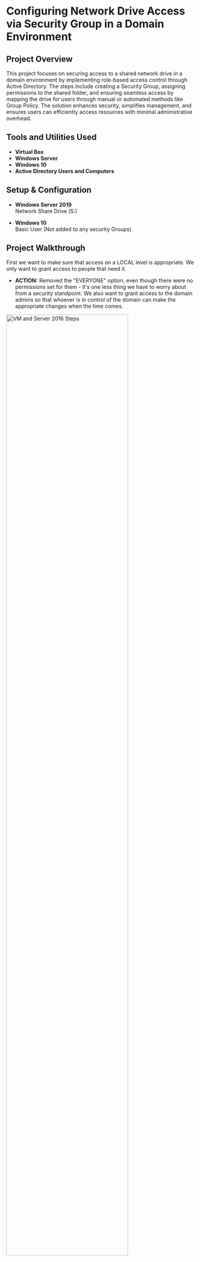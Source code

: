 <h1>Configuring Network Drive Access via Security Group in a Domain Environment</h1>

<!-- ### [YouTube Demonstration](https://youtu.be/7eJexJVCqJo) -->

<h2>Project Overview</h2>
This project focuses on securing access to a shared network drive in a domain environment by implementing role-based access control through Active Directory. The steps include creating a Security Group, assigning permissions to the shared folder, and ensuring seamless access by mapping the drive for users through manual or automated methods like Group Policy. The solution enhances security, simplifies management, and ensures users can efficiently access resources with minimal administrative overhead.
<br />


<h2>Tools and Utilities Used</h2>

- <b>Virtual Box</b>
- <b>Windows Server</b>
- <b>Windows 10</b>
- <b>Active Directory Users and Computers</b>

<h2>Setup & Configuration</h2>

- <b>Windows Server 2019</b></br>
  Network Share Drive (S:)</br>
  
  
- <b>Windows 10</b></br>
  Basic User (Not added to any security Groups)</br>

<h2>Project Walkthrough</h2>

First we want to make sure that access on a LOCAL level is appropriate. We only want to grant access to people that need it.
- <b>ACTION:</b> Removed the "EVERYONE" option, even though there were no permissions set for them - it's one less thing we have to worry about from a security standpoint. We also want to grant access to the domain admins so that whoever is in control of the domain can make the appropriate changes when the time comes. <br/>
<img src="https://i.imgur.com/gbGcoYf.png" height="80%" width="80%" alt="VM and Server 2016 Steps"/>
<img src="https://i.imgur.com/U8k87jc.png" height="80%" width="80%" alt="Disk Sanitization Steps"/>
<img src="https://i.imgur.com/jcfscmm.png" height="80%" width="80%" alt="Disk Sanitization Steps"/>
<br />
<br />
We're setting up the share drive for the Finance Department, so we have to make sure we have a Group set to grant access to. As we can see - there isn't a Finance Group already set in permissions. Lets create one.
We have to make sure we have a Finance OU in our Active Directory. Once we create the OU we can add Users to it in a few ways. Here is 1 way. <br/>
<img src="https://i.imgur.com/6IFkpeZ.png" height="80%" width="80%" alt="Disk Sanitization Steps"/>
<img src="https://i.imgur.com/FLzJSE1.png" height="80%" width="80%" alt="Disk Sanitization Steps"/>
- <b>ACTION:</b>We'll create the Finance Group in Active Directory and add a user to the group.</br>
<img src="https://i.imgur.com/slOvB0z.png" height="80%" width="80%" alt="Disk Sanitization Steps"/>
<img src="https://i.imgur.com/yGrwxRL.png" height="80%" width="80%" alt="Disk Sanitization Steps"/>
<br />
<br />
- <b>ACTION:</b> Added the entire Finance Group we just created to the Permissions of the Network Drive making sure they have Modify access as well. <br/>
<img src="https://i.imgur.com/5pVNZAO.png" height="80%" width="80%" alt="Disk Sanitization Steps"/>
<img src="https://i.imgur.com/3LzJlyD.png" height="80%" width="80%" alt="Disk Sanitization Steps"/>
We'll add one more user to the group by Finding them in the Domain and modifying "Member Of" to add them to the Finance Group.
- <b>ACTION:</b> Found Maria in User and Computers and added her to the already existing Finance Group. <br/>
<img src="https://i.imgur.com/9K040to.png" height="80%" width="80%" alt="Disk Sanitization Steps"/>
<img src="https://i.imgur.com/C9OwEub.png" height="80%" width="80%" alt="Disk Sanitization Steps"/>
<img src="https://i.imgur.com/7mmX8T5.png" height="80%" width="80%" alt="Disk Sanitization Steps"/>
<img src="https://i.imgur.com/lhAkzL8.png" height="80%" width="80%" alt="Disk Sanitization Steps"/>
<img src="https://i.imgur.com/iFxZyOk.png" height="80%" width="80%" alt="Disk Sanitization Steps"/>
<br />
<br />
Now we'll Map the Network Drive to Maria so she can have access to it on her Windows 10 Machine. First we need to make sure we have the correct path to the Network Drive.
- <b>ACTION:</b> Copied the Network Drive Path and mapped the drive on Maria's Windows 10 Machine. We can see the Before and After. We'll also see a file Maria Created on the Windows 10 Machine and ALSO on our Windows Server. <br/>
<img src="https://i.imgur.com/KUmhnbg.png" height="80%" width="80%" alt="Disk Sanitization Steps"/>
Maria's Windows 10 Machine BEFORE mapping the Network Drive.
<img src="https://i.imgur.com/8eTRFiO.png" height="80%" width="80%" alt="Disk Sanitization Steps"/>
Mapping the Drive
<img src="https://i.imgur.com/Y1adF36.png" height="80%" width="80%" alt="Disk Sanitization Steps"/>
<img src="https://i.imgur.com/agq6ozQ.png" height="80%" width="80%" alt="Disk Sanitization Steps"/>
<img src="https://i.imgur.com/3hVyKjA.png" height="80%" width="80%" alt="Disk Sanitization Steps"/>
Creating the File on Maria's machine and seeing it visible on both her machine and on Windows Server
<img src="https://i.imgur.com/Y0TjnhK.png" height="80%" width="80%" alt="Disk Sanitization Steps"/>
<img src="https://i.imgur.com/UoC9A3L.png" height="80%" width="80%" alt="Disk Sanitization Steps"/>
<br />
<br /> 

<h2>Conclusion and Key Learnings</h2>
This project successfully demonstrated how to set up secure and efficient access to a shared network drive using Active Directory Security Groups and Group Policy in a domain environment. By implementing role-based access control, permissions were centrally managed, ensuring only authorized users could access the shared resource. Automating the drive mapping process through Group Policy reduced manual effort and minimized errors, improving user experience and administrative efficiency. Key learnings included the importance of carefully managing group memberships, understanding shared folder permissions, and effectively using Group Policy for enterprise-wide configurations. This approach not only enhances security but also lays a scalable foundation for managing shared resources in larger networks.

</p>

<!--
 ```diff
- text in red
+ text in green
! text in orange
# text in gray
@@ text in purple (and bold)@@
```
--!>
